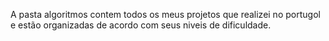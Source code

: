 A pasta algoritmos contem todos os meus projetos que realizei no portugol e estão organizadas de acordo com seus niveis de dificuldade.